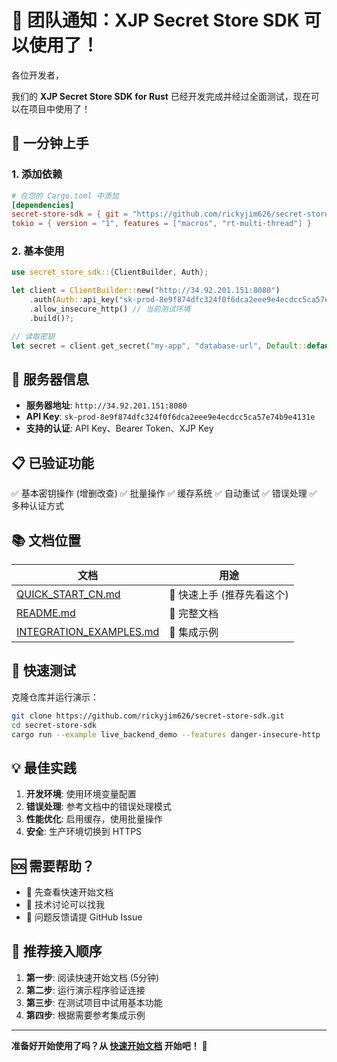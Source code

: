 # 📢 团队通知：XJP Secret Store SDK 可以使用了！

各位开发者，

我们的 **XJP Secret Store SDK for Rust** 已经开发完成并经过全面测试，现在可以在项目中使用了！

## 🎯 **一分钟上手**

### **1. 添加依赖**
```toml
# 在您的 Cargo.toml 中添加
[dependencies]
secret-store-sdk = { git = "https://github.com/rickyjim626/secret-store-sdk.git" }
tokio = { version = "1", features = ["macros", "rt-multi-thread"] }
```

### **2. 基本使用**
```rust
use secret_store_sdk::{ClientBuilder, Auth};

let client = ClientBuilder::new("http://34.92.201.151:8080")
    .auth(Auth::api_key("sk-prod-8e9f874dfc324f0f6dca2eee9e4ecdcc5ca57e74b9e4131e"))
    .allow_insecure_http() // 当前测试环境
    .build()?;

// 读取密钥
let secret = client.get_secret("my-app", "database-url", Default::default()).await?;
```

## 🔧 **服务器信息**

- **服务器地址**: `http://34.92.201.151:8080`
- **API Key**: `sk-prod-8e9f874dfc324f0f6dca2eee9e4ecdcc5ca57e74b9e4131e`
- **支持的认证**: API Key、Bearer Token、XJP Key

## 📋 **已验证功能**

✅ 基本密钥操作 (增删改查)
✅ 批量操作
✅ 缓存系统
✅ 自动重试
✅ 错误处理
✅ 多种认证方式

## 📚 **文档位置**

| 文档 | 用途 |
|------|------|
| [QUICK_START_CN.md](QUICK_START_CN.md) | 🚀 快速上手 (推荐先看这个) |
| [README.md](README.md) | 📖 完整文档 |
| [INTEGRATION_EXAMPLES.md](INTEGRATION_EXAMPLES.md) | 🔧 集成示例 |

## 🧪 **快速测试**

克隆仓库并运行演示：

```bash
git clone https://github.com/rickyjim626/secret-store-sdk.git
cd secret-store-sdk
cargo run --example live_backend_demo --features danger-insecure-http
```

## 💡 **最佳实践**

1. **开发环境**: 使用环境变量配置
2. **错误处理**: 参考文档中的错误处理模式
3. **性能优化**: 启用缓存，使用批量操作
4. **安全**: 生产环境切换到 HTTPS

## 🆘 **需要帮助？**

- 📖 先查看快速开始文档
- 💬 技术讨论可以找我
- 🐛 问题反馈请提 GitHub Issue

## 🎯 **推荐接入顺序**

1. **第一步**: 阅读快速开始文档 (5分钟)
2. **第二步**: 运行演示程序验证连接
3. **第三步**: 在测试项目中试用基本功能
4. **第四步**: 根据需要参考集成示例

---

**准备好开始使用了吗？从 [快速开始文档](QUICK_START_CN.md) 开始吧！** 🚀
